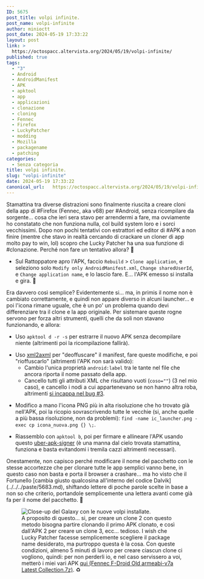 ```yaml
---
ID: 5675
post_title: volpi infinite.
post_name: volpi-infinite
author: minioctt
post_date: 2024-05-19 17:33:22
layout: post
link: >
  https://octospacc.altervista.org/2024/05/19/volpi-infinite/
published: true
tags:
  - "3"
  - Android
  - AndroidManifest
  - APK
  - apktool
  - app
  - applicazioni
  - clonazione
  - cloning
  - Fennec
  - Firefox
  - LuckyPatcher
  - modding
  - Mozilla
  - packagename
  - patching
categories:
  - Senza categoria
title: volpi infinite.
slug: "volpi-infinite"
date: 2024-05-19 17:33:22
canonical_url:   https://octospacc.altervista.org/2024/05/19/volpi-infinite/
---
```

<!-- wp:paragraph -->
<p markdown="1">Stamattina tra diverse distrazioni sono finalmente riuscita a creare cloni della app di #Firefox (Fennec, aka v68) per #Android, senza ricompilare da sorgente... cosa che ieri sera stavo per arrendermi a fare, ma ovviamente ho constatato che non funziona nulla, col build system loro e i sorci vecchissimi. Dopo non pochi tentativi con estrattori ed editor di #APK a non finire (mentre che stavo in realtà cercando di crackare un cloner di app molto pay to win, lol) scopro che Lucky Patcher ha una sua funzione di #clonazione. Perché non fare un tentativo allora? 🤥️</p>
<!-- /wp:paragraph -->

<!-- wp:list -->
<ul><!-- wp:list-item -->
<li>Sul Rattoppatore apro l'APK, faccio <code>Rebuild</code> &gt; <code>Clone application</code>, e seleziono solo <code>Modify only AndroidManifest.xml</code>, <code>Change sharedUserId</code>, e <code>Change application name</code>, e lo lascio fare. E... l'APK emesso si installa e gira. 🤯️</li>
<!-- /wp:list-item --></ul>
<!-- /wp:list -->

<!-- wp:paragraph -->
<p markdown="1">Era davvero così semplice? Evidentemente si... ma, in primis il nome non è cambiato correttamente, e quindi non appare diverso in alcuni launcher... e poi l'icona rimane uguale, che è un po' un problema quando devi differenziare tra il clone e la app originale. Per sistemare queste rogne servono per forza altri strumenti, quelli che da soli non stavano funzionando, e allora:</p>
<!-- /wp:paragraph -->

<!-- wp:list -->
<ul><!-- wp:list-item -->
<li>Uso <code>apktool d -r -s</code> per estrarre il nuovo APK senza decompilare niente (altrimenti poi la ricompilazione fallirà).</li>
<!-- /wp:list-item --></ul>
<!-- /wp:list -->

<!-- wp:list -->
<ul><!-- wp:list-item -->
<li>Uso <a href="https://github.com/hzw1199/xml2axml">xml2axml</a> per "deoffuscare" il manifest, fare queste modifiche, e poi "rioffuscarlo" (altrimenti l'APK non sarà valido):<!-- wp:list -->
<ul><!-- wp:list-item -->
<li>Cambio l'unica proprietà <code>android:label</code> tra le tante nel file che ancora riporta il nome passato della app.</li>
<!-- /wp:list-item -->

<!-- wp:list-item -->
<li>Cancello tutti gli attributi XML che risultano vuoti (<code>coso=""</code>) (3 nel mio caso), e cancello i nodi a cui appartenevano se non hanno altra roba, altrimenti <a href="https://github.com/hzw1199/xml2axml/issues/3">si incappa nel bug #3</a>.</li>
<!-- /wp:list-item --></ul>
<!-- /wp:list --></li>
<!-- /wp:list-item --></ul>
<!-- /wp:list -->

<!-- wp:list -->
<ul><!-- wp:list-item -->
<li>Modifico a mano l'icona PNG più in alta risoluzione che ho trovato già nell'APK, poi la ricopio sovrascrivendo tutte le vecchie (si, anche quelle a più bassa risoluzione, non da problemi): <code>find -name ic_launcher.png -exec cp icona_nuova.png {} \;</code>.</li>
<!-- /wp:list-item --></ul>
<!-- /wp:list -->

<!-- wp:list -->
<ul><!-- wp:list-item -->
<li>Riassemblo con <code>apktool b</code>, poi per firmare e allineare l'APK usando questo <a href="https://github.com/patrickfav/uber-apk-signer">uber-apk-signer</a> (è una manna dal cielo trovata stamattina, funziona e basta evitandomi i tremila cazzi altrimenti necessari).</li>
<!-- /wp:list-item --></ul>
<!-- /wp:list -->

<!-- wp:paragraph -->
<p markdown="1">Onestamente, non capisco perché modificare il nome del pacchetto con le stesse accortezze che per clonare tutte le app semplici vanno bene, in questo caso non basta e porta il browser a crashare... ma ho visto che il Fortunello [cambia giusto qualcosina all'interno del codice Dalvik](../../../paste/5683.md), shiftando lettere di poche parole scelte in base a non so che criterio, portandole semplicemente una lettera avanti come già fa per il nome del pacchetto. 🧮️</p>
<!-- /wp:paragraph -->

<!-- wp:paragraph -->
<p markdown="1"></p>
<!-- /wp:paragraph -->

<!-- wp:image {"id":5684,"sizeSlug":"large","linkDestination":"none"} -->
<figure class="wp-block-image size-large"><img src="https://octospacc.github.io/microblog-mirror/assets/uploads/2024/05/202405191657358619051511019612036523-960x1440.jpg" alt="Close-up del Galaxy con le nuove volpi installate." class="wp-image-5684"/><figcaption class="wp-element-caption">A proposito di questo... si, per creare un clone 2 con questo metodo bisogna partire clonando il primo APK clonato, e così dall'APK 2 per creare un clone 3, ecc... tedioso. I wish che Lucky Patcher facesse semplicemente scegliere il package name desiderato, ma purtroppo questa è la cosa. Con queste condizioni, almeno 5 minuti di lavoro per creare ciascun clone ci vogliono, quindi: per non perderli io, e nel caso servissero a voi, metterò i miei vari APK <a href="https://hlb0it.blogspot.com/?path=/Drive/Misc/Fennec%20F-Droid%20Old%20armeabi-v7a%20Latest%20Collection.7z">qui (Fennec F-Droid Old armeabi-v7a Latest Collection.7z)</a>. ♻️</figcaption></figure>
<!-- /wp:image -->
